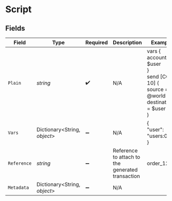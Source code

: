 # Script


## Fields

| Field                                                                            | Type                                                                             | Required                                                                         | Description                                                                      | Example                                                                          |
| -------------------------------------------------------------------------------- | -------------------------------------------------------------------------------- | -------------------------------------------------------------------------------- | -------------------------------------------------------------------------------- | -------------------------------------------------------------------------------- |
| `Plain`                                                                          | *string*                                                                         | :heavy_check_mark:                                                               | N/A                                                                              | vars {<br/>account $user<br/>}<br/>send [COIN 10] (<br/>	source = @world<br/>	destination = $user<br/>)<br/> |
| `Vars`                                                                           | Dictionary<String, *object*>                                                     | :heavy_minus_sign:                                                               | N/A                                                                              | {<br/>"user": "users:042"<br/>}                                                  |
| `Reference`                                                                      | *string*                                                                         | :heavy_minus_sign:                                                               | Reference to attach to the generated transaction                                 | order_1234                                                                       |
| `Metadata`                                                                       | Dictionary<String, *object*>                                                     | :heavy_minus_sign:                                                               | N/A                                                                              |                                                                                  |